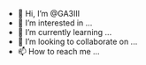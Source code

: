 - 👋 Hi, I’m @GA3III
- 👀 I’m interested in ...
- 🌱 I’m currently learning ...
- 💞️ I’m looking to collaborate on ...
- 📫 How to reach me ...

<!---
GA3III/GA3III is a ✨ special ✨ repository because its `README.md` (this file) appears on your GitHub profile.
You can click the Preview link to take a look at your changes.
--->
